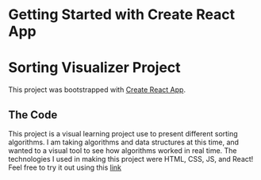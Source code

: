 # Getting Started with Create React App

# Sorting Visualizer Project

This project was bootstrapped with [Create React App](https://github.com/facebook/create-react-app).

## The Code

This project is a visual learning project use to present different sorting algorithms. I am taking algorithms and data structures at this time, and wanted to a visual tool to see how algorithms worked in real time. The technologies I used in making this project were HTML, CSS, JS, and React! Feel free to try it out using this [link](https://zkaptan.github.io/Sorting-Visualizer/)
